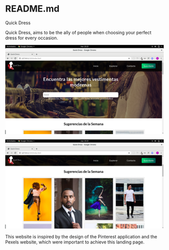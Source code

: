 # README.md

Quick Dress

Quick Dress, aims to be the ally of people when choosing your perfect dress for every occasion.

![](capture-1.png)

![](capture-2.png)

This website is inspired by the design of the Pinterest application and the Pexels website, which were important to achieve this landing page.

